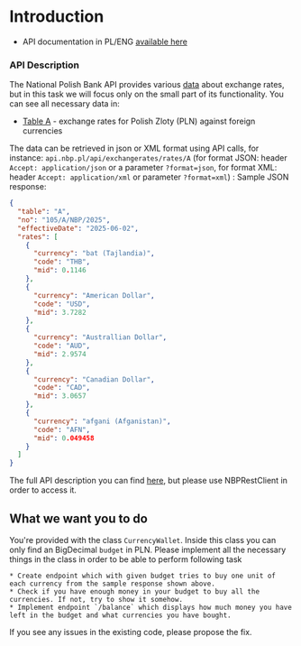 # Introduction
* API documentation in PL/ENG [available here](http://api.nbp.pl/en.html)

### API Description
The National Polish Bank API provides various [data](https://nbp.pl/en/statistic-and-financial-reporting/rates/) about exchange rates, but in this task we will focus only on the small part of its functionality.
You can see all necessary data in:
* [Table A](https://nbp.pl/en/statistic-and-financial-reporting/rates/table-a/) - exchange rates for Polish Zloty (PLN) against foreign currencies

The data can be retrieved in json or XML format using API calls, for instance: `api.nbp.pl/api/exchangerates/rates/A` (for format JSON: header `Accept: application/json` or a parameter `?format=json`,
for format XML: header `Accept: application/xml` or parameter `?format=xml`) :
Sample JSON response:
```json
{
  "table": "A",
  "no": "105/A/NBP/2025",
  "effectiveDate": "2025-06-02",
  "rates": [
    {
      "currency": "bat (Tajlandia)",
      "code": "THB",
      "mid": 0.1146
    },
    {
      "currency": "American Dollar",
      "code": "USD",
      "mid": 3.7282
    },
    {
      "currency": "Australlian Dollar",
      "code": "AUD",
      "mid": 2.9574
    },
    {
      "currency": "Canadian Dollar",
      "code": "CAD",
      "mid": 3.0657
    },
    {
      "currency": "afgani (Afganistan)",
      "code": "AFN",
      "mid": 0.049458
    }
  ]
}
```

The full API description you can find [here](https://api.nbp.pl/en.html), but please use NBPRestClient in order to access it.

## What we want you to do

You're provided with the class `CurrencyWallet`. Inside this class you can only find an BigDecimal `budget` in PLN.
Please implement all the necessary things in the class in order to be able to perform following task

    * Create endpoint which with given budget tries to buy one unit of each currency from the sample response shown above.
    * Check if you have enough money in your budget to buy all the currencies. If not, try to show it somehow. 
    * Implement endpoint `/balance` which displays how much money you have left in the budget and what currencies you have bought.

If you see any issues in the existing code, please propose the fix.
